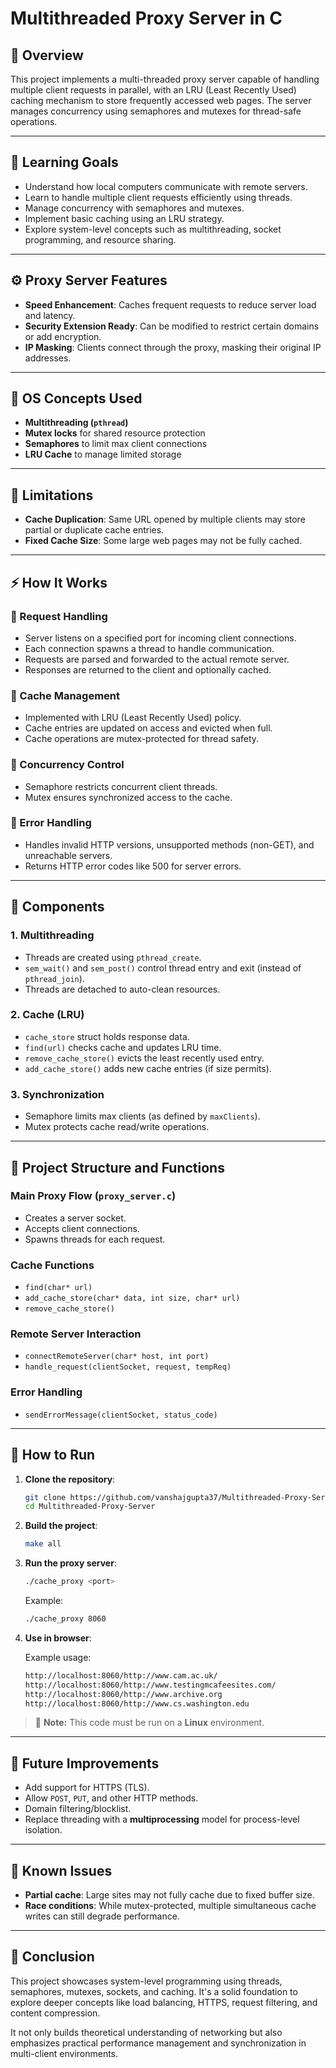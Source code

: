 # Multithreaded Proxy Server in C

## 🧠 Overview

This project implements a multi-threaded proxy server capable of handling multiple client requests in parallel, with an LRU (Least Recently Used) caching mechanism to store frequently accessed web pages. The server manages concurrency using semaphores and mutexes for thread-safe operations.

---

## 🎯 Learning Goals

- Understand how local computers communicate with remote servers.
- Learn to handle multiple client requests efficiently using threads.
- Manage concurrency with semaphores and mutexes.
- Implement basic caching using an LRU strategy.
- Explore system-level concepts such as multithreading, socket programming, and resource sharing.

---

## ⚙️ Proxy Server Features

- **Speed Enhancement**: Caches frequent requests to reduce server load and latency.
- **Security Extension Ready**: Can be modified to restrict certain domains or add encryption.
- **IP Masking**: Clients connect through the proxy, masking their original IP addresses.

---

## 🧩 OS Concepts Used

- **Multithreading (`pthread`)**
- **Mutex locks** for shared resource protection
- **Semaphores** to limit max client connections
- **LRU Cache** to manage limited storage

---

## 🚫 Limitations

- **Cache Duplication**: Same URL opened by multiple clients may store partial or duplicate cache entries.
- **Fixed Cache Size**: Some large web pages may not be fully cached.

---

## ⚡ How It Works

### 🔄 Request Handling

- Server listens on a specified port for incoming client connections.
- Each connection spawns a thread to handle communication.
- Requests are parsed and forwarded to the actual remote server.
- Responses are returned to the client and optionally cached.

### 💾 Cache Management

- Implemented with LRU (Least Recently Used) policy.
- Cache entries are updated on access and evicted when full.
- Cache operations are mutex-protected for thread safety.

### 🔐 Concurrency Control

- Semaphore restricts concurrent client threads.
- Mutex ensures synchronized access to the cache.

### 🚨 Error Handling

- Handles invalid HTTP versions, unsupported methods (non-GET), and unreachable servers.
- Returns HTTP error codes like 500 for server errors.

---

## 🧱 Components

### 1. Multithreading

- Threads are created using `pthread_create`.
- `sem_wait()` and `sem_post()` control thread entry and exit (instead of `pthread_join`).
- Threads are detached to auto-clean resources.

### 2. Cache (LRU)

- `cache_store` struct holds response data.
- `find(url)` checks cache and updates LRU time.
- `remove_cache_store()` evicts the least recently used entry.
- `add_cache_store()` adds new cache entries (if size permits).

### 3. Synchronization

- Semaphore limits max clients (as defined by `maxClients`).
- Mutex protects cache read/write operations.

---

## 🔧 Project Structure and Functions

### Main Proxy Flow (`proxy_server.c`)

- Creates a server socket.
- Accepts client connections.
- Spawns threads for each request.

### Cache Functions

- `find(char* url)`
- `add_cache_store(char* data, int size, char* url)`
- `remove_cache_store()`

### Remote Server Interaction

- `connectRemoteServer(char* host, int port)`
- `handle_request(clientSocket, request, tempReq)`

### Error Handling

- `sendErrorMessage(clientSocket, status_code)`

---

## 🚀 How to Run

1. **Clone the repository**:
    ```bash
    git clone https://github.com/vanshajgupta37/Multithreaded-Proxy-Server
    cd Multithreaded-Proxy-Server
    ```

2. **Build the project**:
    ```bash
    make all
    ```

3. **Run the proxy server**:
    ```bash
    ./cache_proxy <port>
    ```

    Example:
    ```bash
    ./cache_proxy 8060
    ```

4. **Use in browser**:

    Example usage:
    ```bash
    http://localhost:8060/http://www.cam.ac.uk/
    http://localhost:8060/http://www.testingmcafeesites.com/
    http://localhost:8060/http://www.archive.org
    http://localhost:8060/http://www.cs.washington.edu
    ```

> 📌 **Note:** This code must be run on a **Linux** environment.

---

## 🔮 Future Improvements

- Add support for HTTPS (TLS).
- Allow `POST`, `PUT`, and other HTTP methods.
- Domain filtering/blocklist.
- Replace threading with a **multiprocessing** model for process-level isolation.

---

## 🐞 Known Issues

- **Partial cache**: Large sites may not fully cache due to fixed buffer size.
- **Race conditions**: While mutex-protected, multiple simultaneous cache writes can still degrade performance.

---

## 🧾 Conclusion

This project showcases system-level programming using threads, semaphores, mutexes, sockets, and caching. It's a solid foundation to explore deeper concepts like load balancing, HTTPS, request filtering, and content compression.

It not only builds theoretical understanding of networking but also emphasizes practical performance management and synchronization in multi-client environments.

